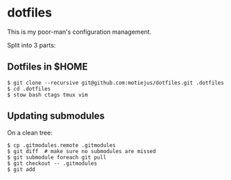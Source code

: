 dotfiles
========

This is my poor-man's configuration management.

Split into 3 parts:

Dotfiles in $HOME
-----------------

    $ git clone --recursive git@github.com:motiejus/dotfiles.git .dotfiles
    $ cd .dotfiles
    $ stow bash ctags tmux vim

Updating submodules
-------------------

On a clean tree:

    $ cp .gitmodules.remote .gitmodules
    $ git diff  # make sure no submodules are missed
    $ git submodule foreach git pull
    $ git checkout -- .gitmodules
    $ git add
